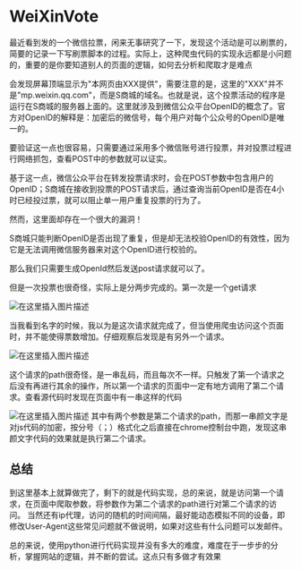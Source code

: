 # WeiXinVote
最近看到发的一个微信拉票，闲来无事研究了一下，发现这个活动是可以刷票的，简要的记录一下写刷票脚本的过程。实际上，这种爬虫代码的实现永远都是小问题的，重要的是你要知道别人的页面的逻辑，如何去分析和爬取才是难点

会发现屏幕顶端显示为"本网页由XXX提供"，需要注意的是，这里的"XXX"并不是"mp.weixin.qq.com"，而是S商城的域名。也就是说，这个投票活动的程序是运行在S商城的服务器上面的。这里就涉及到微信公众平台OpenID的概念了。官方对OpenID的解释是：加密后的微信号，每个用户对每个公众号的OpenID是唯一的。

要验证这一点也很容易，只需要通过采用多个微信账号进行投票，并对投票过程进行网络抓包，查看POST中的参数就可以证实。

基于这一点，微信公众平台在转发投票请求时，会在POST参数中包含用户的OpenID；S商城在接收到投票的POST请求后，通过查询当前OpenID是否在4小时已经投过票，就可以阻止单一用户重复投票的行为了。

然而，这里面却存在一个很大的漏洞！

S商城只能判断OpenID是否出现了重复，但是却无法校验OpenID的有效性，因为它是无法调用微信服务器来对这个OpenID进行校验的。

那么我们只需要生成OpenId然后发送post请求就可以了。

但是一次投票也很奇怪，实际上是分两步完成的。第一次是一个get请求

![在这里插入图片描述](https://img-blog.csdnimg.cn/2018120900002716.jpg?x-oss-process=image/watermark,type_ZmFuZ3poZW5naGVpdGk,shadow_10,text_aHR0cHM6Ly9ibG9nLmNzZG4ubmV0L3Jhbl9NYXg=,size_16,color_FFFFFF,t_70)

当我看到名字的时候，我以为是这次请求就完成了，但当使用爬虫访问这个页面时，并不能使得票数增加。仔细观察后发现是有另外一个请求。

![在这里插入图片描述](https://img-blog.csdnimg.cn/20181209000041284.jpg?x-oss-process=image/watermark,type_ZmFuZ3poZW5naGVpdGk,shadow_10,text_aHR0cHM6Ly9ibG9nLmNzZG4ubmV0L3Jhbl9NYXg=,size_16,color_FFFFFF,t_70)

这个请求的path很奇怪，是一串乱码，而且每次不一样。只触发了第一个请求之后没有再进行其余的操作，所以第一个请求的页面中一定有地方调用了第二个请求。查看源代码时发现在页面中有一串这样的代码

![在这里插入图片描述](https://img-blog.csdnimg.cn/20181208234816338.png?x-oss-process=image/watermark,type_ZmFuZ3poZW5naGVpdGk,shadow_10,text_aHR0cHM6Ly9ibG9nLmNzZG4ubmV0L3Jhbl9NYXg=,size_16,color_FFFFFF,t_70)
其中有两个参数是第二个请求的path，而那一串颜文字是对js代码的加密，按分号（；）格式化之后直接在chrome控制台中跑，发现这串颜文字代码的效果就是执行第二个请求。

## 总结
到这里基本上就算做完了，剩下的就是代码实现，总的来说，就是访问第一个请求，在页面中爬取参数，将参数作为第二个请求的path进行对第二个请求的访问。
当然还有ip代理，访问的随机的时间间隔，最好能动态模拟不同的设备，即修改User-Agent这些常见问题就不做说明，如果对这些有什么问题可以发邮件。

总的来说，使用python进行代码实现并没有多大的难度，难度在于一步步的分析，掌握网站的逻辑，并不断的尝试。这点只有多做才有效果
